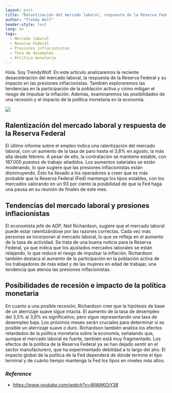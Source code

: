 ```yaml
---
layout: post
title: "Ralentización del mercado laboral, respuesta de la Reserva Federal y mitigación de las presiones inflacionistas"
author: "Trendy Wolf"
header-style: text
lang: en
tags:
  - Mercado laboral
  - Reserva Federal
  - Presiones inflacionistas
  - Tasa de desempleo
  - Política monetaria
---
```


Hola. Soy TrendyWolf. En este artículo analizaremos la reciente desaceleración del mercado laboral, la respuesta de la Reserva Federal y su impacto en las presiones inflacionistas. También exploraremos las tendencias en la participación de la población activa y cómo mitigan el riesgo de impulsar la inflación. Además, examinaremos las posibilidades de una recesión y el impacto de la política monetaria en la economía.

<img
    src="https://i.ytimg.com/vi/i8jWAKOiY38/hqdefault.jpg"
/>


## Ralentización del mercado laboral y respuesta de la Reserva Federal
El último informe sobre el empleo indica una ralentización del mercado laboral, con un aumento de la tasa de paro hasta el 3,8% en agosto, la más alta desde febrero. A pesar de ello, la contratación se mantiene estable, con 187.000 puestos de trabajo añadidos. Los aumentos salariales se están moderando, lo que sugiere que las presiones inflacionistas están disminuyendo. Esto ha llevado a los operadores a creer que es más probable que la Reserva Federal (Fed) mantenga los tipos estables, con los mercados valorando en un 93 por ciento la posibilidad de que la Fed haga una pausa en su reunión de finales de este mes.

## Tendencias del mercado laboral y presiones inflacionistas
El economista jefe de ADP, Neil Richardson, sugiere que el mercado laboral puede estar ralentizándose por las razones correctas. Cada vez más personas se incorporan al mercado laboral, lo que se refleja en el aumento de la tasa de actividad. Se trata de una buena noticia para la Reserva Federal, ya que indica que los ajustados mercados laborales se están relajando, lo que reduce el riesgo de impulsar la inflación. Richardson también destaca el aumento de la participación en la población activa de los trabajadores de más edad y de las mujeres en edad de trabajar, una tendencia que atenúa las presiones inflacionistas.

## Posibilidades de recesión e impacto de la política monetaria
En cuanto a una posible recesión, Richardson cree que la hipótesis de base de un aterrizaje suave sigue intacta. El aumento de la tasa de desempleo del 3,5% al 3,8% es significativo, pero sigue representando una tasa de desempleo baja. Los próximos meses serán cruciales para determinar si es posible un aterrizaje suave o duro. Richardson también analiza los efectos retardados de la política monetaria sobre la economía, señalando que, aunque el mercado laboral es fuerte, también está muy fragmentado. Los efectos de la política de la Reserva Federal ya se han dejado sentir en el sector manufacturero, que ha experimentado debilidad a lo largo del año. El impacto global de la política de la Fed dependerá de dónde termine el tipo terminal y de cuánto tiempo mantenga la Fed los tipos en niveles más altos.


### _Reference_
- _https://www.youtube.com/watch?v=i8jWAKOiY38_

